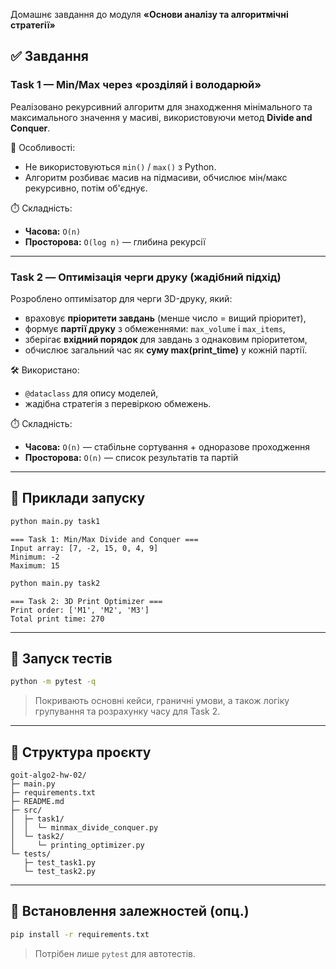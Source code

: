 Домашнє завдання до модуля **«Основи аналізу та алгоритмічні стратегії»**

## ✅ Завдання

### Task 1 — Min/Max через «розділяй і володарюй»

Реалізовано рекурсивний алгоритм для знаходження мінімального та максимального значення у масиві, використовуючи метод **Divide and Conquer**.

📌 Особливості:
- Не використовуються `min()` / `max()` з Python.
- Алгоритм розбиває масив на підмасиви, обчислює мін/макс рекурсивно, потім об'єднує.

⏱️ Складність:  
- **Часова:** `O(n)`  
- **Просторова:** `O(log n)` — глибина рекурсії

---

### Task 2 — Оптимізація черги друку (жадібний підхід)

Розроблено оптимізатор для черги 3D-друку, який:

- враховує **пріоритети завдань** (менше число = вищий пріоритет),
- формує **партії друку** з обмеженнями: `max_volume` і `max_items`,
- зберігає **вхідний порядок** для завдань з однаковим пріоритетом,
- обчислює загальний час як **суму max(print_time)** у кожній партії.

🛠️ Використано:
- `@dataclass` для опису моделей,
- жадібна стратегія з перевіркою обмежень.

⏱️ Складність:  
- **Часова:** `O(n)` — стабільне сортування + одноразове проходження  
- **Просторова:** `O(n)` — список результатів та партій

---

## 🚀 Приклади запуску

```bash
python main.py task1
```

```
=== Task 1: Min/Max Divide and Conquer ===
Input array: [7, -2, 15, 0, 4, 9]
Minimum: -2
Maximum: 15
```

```bash
python main.py task2
```

```
=== Task 2: 3D Print Optimizer ===
Print order: ['M1', 'M2', 'M3']
Total print time: 270
```

---

## 🧪 Запуск тестів

```bash
python -m pytest -q
```

> Покривають основні кейси, граничні умови, а також логіку групування та розрахунку часу для Task 2.

---

## 📁 Структура проєкту

```
goit-algo2-hw-02/
├─ main.py
├─ requirements.txt
├─ README.md
├─ src/
│  ├─ task1/
│  │  └─ minmax_divide_conquer.py
│  └─ task2/
│     └─ printing_optimizer.py
└─ tests/
   ├─ test_task1.py
   └─ test_task2.py
```

---

## 📌 Встановлення залежностей (опц.)

```bash
pip install -r requirements.txt
```

> Потрібен лише `pytest` для автотестів.
